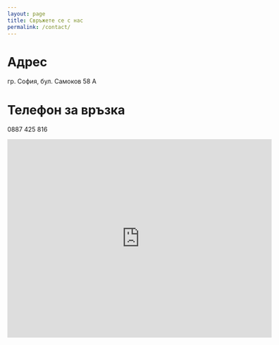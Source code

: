 ```yaml
---
layout: page
title: Свръжете се с нас
permalink: /contact/
---
```


<link rel="stylesheet" href="/assets/custom.css">

# Адрес

гр. София, бул. Самоков 58 А

# Телефон за връзка

0887 425 816

<iframe src="https://www.google.com/maps/embed?pb=!1m14!1m12!1m3!1d528.853578125269!2d23.350981834279807!3d42.66868693927371!2m3!1f0!2f0!3f0!3m2!1i1024!2i768!4f13.1!5e1!3m2!1sen!2sbg!4v1695807829213!5m2!1sen!2sbg" width="600" height="450" style="border:0;" allowfullscreen="" loading="lazy" referrerpolicy="no-referrer-when-downgrade"></iframe>